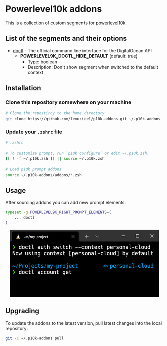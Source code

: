 # Powerlevel10k addons

This is a collection of custom segments for [powerlevel10k](https://github.com/romkatv/powerlevel10k).

## List of the segments and their options

- [doctl](https://github.com/digitalocean/doctl) - The official command line interface for the DigitalOcean API
  - **POWERLEVEL9K_DOCTL_HIDE_DEFAULT** (default: true)
    - Type: boolean
    - Description: Don't show segment when switched to the default context

## Installation

### Clone this repository somewhere on your machine

```zsh
# Clone the repostiroy to the home directory
git clone https://github.com/lexuzieel/p10k-addons.git ~/.p10k-addons
```

### Update your `.zshrc` file

```zsh
# .zshrc

# To customize prompt, run `p10k configure` or edit ~/.p10k.zsh.
[[ ! -f ~/.p10k.zsh ]] || source ~/.p10k.zsh

# Load p10k prompt addons
source ~/.p10k-addons/addons/*.zsh
```

## Usage

After sourcing addons you can add new prompt elements:

```zsh
typeset -g POWERLEVEL9K_RIGHT_PROMPT_ELEMENTS=(
    ... doctl
)
```

<p align="center">
    <img src="./resources/doctl-showcase.png">
</p>

## Upgrading

To update the addons to the latest version, pull latest changes into the local repository:

```zsh
git -C ~/.p10k-addons pull
```
